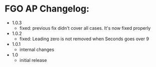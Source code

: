 # FGO AP Changelog:
- 1.0.3
    - fixed: previous fix didn't cover all cases. It's now fixed properly
- 1.0.2
    - fixed: Leading zero is not removed when Seconds goes over 9
- 1.0.1
    - internal changes
- 1.0
    - initial release
